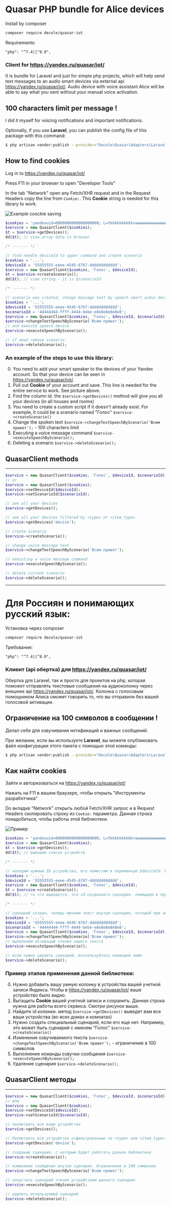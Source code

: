 # Quasar PHP bundle for Alice devices 

Install by composer

``` bash
composer require decole/quasar-iot
```

Requirements:

```
"php": "^7.4||^8.0",
```

### Client for https://yandex.ru/quasar/iot/

It is bundle for Laravel and just for simple php projects, which will help send text messages to an 
audio smart devices via external api https://yandex.ru/quasar/iot/. Audio device with voice assistant Alice 
will be able to say what you sent without your manual voice activation.

## 100 characters limit per message !

I did it myself for voicing notifications and important notifications.

Optionally, if you use **Laravel**, you can publish the config file of this package with this command:

``` bash
$ php artisan vendor:publish --provider="Decole\Quasar\Adapters\Laravel\QuasarServiceProvider" --tag=config
```

## How to find cookies

Log in to https://yandex.ru/quasar/iot/

Press F11 in your browser to open "Developer Tools"

In the tab "Network" open any Fetch/XHR request and in the Request Headers copy the line from `Cookie:`. 
This **Cookie** string is needed for this library to work.

![Example coockie saving](docs/info.png)

```php
$cookies = 'yandexuid=0000000000000000000; L=Ykkkkkkkkkk+awwwwwwwwwwwwwwwwwwwwwwwwwwwwwwwww==.1111111111.11111.111111.88888888888888888888888888888888; yandex_login=oooooooooo; yuidss=9999999999999999999; ymex=1111111111.yrts.1111111111; is_gdpr=0; is_gdpr_b=CCCCCCCCCCCC; my=YwA=; gdpr=0; _ym_uid=1111111111111111111; mda=0; amcuid=9999999999999999999; computer=1; XcfPaDInQpzKj=1; i=G4jBbeJV022E4y/HME9eMh/JJJJJJJJ+JJJJJJJ/JJJJJJJJ/ggggggggggggg+RRRRRRRRRRRRRRRRRRR+/H8dmxaI=; yp=1111111111.udn.cDDDDDDDDDDDDDDDDDDDDDDDDDD.org_id.333333333333333333.ygu.1#1111111111.spcs.l#1111111111.szm.1:111111111:1111111111111111111.los.1#1111111111.losc.0#1111111111.mcv.0#1111111111.mcl.1111111; device_id=11111111111111111111111111111111111111111; _ym_d=1111111111; skid=1111111111111111111; Cookie_check=1; instruction=1; Session_id=3:11111111111111111111111111111111111:24.1.2:1|111111111.0.2|3:111111.111111.11111111111111_111111111111; sessionid2=3:1111111111.5.0.1111111111111:111111:24.1.2:1|111111111.0.2|3:111111.111111.111111111111111111111111111; ys=udn.cccccccccccccccc#c_chck.1111111111; active-browser-timestamp=1111111111111; _ym_isad=2; _yasc=1111111111111111111111111111111111111111111111111111111111111111111www==';
$service = new QuasarClient($cookies);
$t = $service->getDevices();
dd($t); // view array data in browser

/* ------- */

// find needle deviceId to upper command and create scenario
$cookies = '...';
$deviceId = '55555555-eeee-4545-6767-dddddddddddd';
$service = new QuasarClient($cookies, 'Голос', $deviceId);
$t = $service->createScenario();
dd($t); // view string - it is $scenarioId

/* ------- */

// scenario was created, change message text by speech smart audio device
$cookies = '...';
$deviceId = '55555555-eeee-4545-6767-dddddddddddd';
$scenarioId = '44444444-ffff-4444-bebe-e8e8e8e8e8e8';
$service = new QuasarClient($cookies, 'Голос', $deviceId, $scenarioId);
$service->changeTextSpeechByScenario('Всем привет');
// and execute speech device
$service->executeSpeechByScenario();

// if need remove scenario
$service->deleteScenario();
```

### An example of the steps to use this library:

0. You need to add your smart speaker to the devices of your Yandex account.
   So that your device can be seen in https://yandex.ru/quasar/iot/.
1. Pull out **Cookie** of your account and save. This line is needed for the entire service to work. See picture above. 
2. Find the column id. the `$service->getDevices()` method will give you all your devices (in all houses and rooms)
3. You need to create a custom script if it doesn't already exist. For example, it could be a scenario named "Голос" 
   `$service->createScenario()`
4. Change the spoken text `$service->changeTextSpeechByScenario('Всем привет');` - 100 characters limit
5. Executing a voice message command `$service->executeSpeechByScenario();`
6. Deleting a scenario `$service->deleteScenario();`


## QuasarClient methods
------
```php
$service = new QuasarClient($cookies, 'Голос', $deviceId, $scenarioId);
// or
$service = new QuasarClient($cookies);
$service->setDeviceId($deviceId);
$service->setScenarioId($scenarioId);

// see all your devices
$service->getDevices();

// see all your devices filtered by <type> or <item_type>
$service->getDevices('device');

// create scenario
$service->createScenario();

// change voice message text
$service->changeTextSpeechByScenario('Всем привет');

// executing a voice message command
$service->executeSpeechByScenario();

// delete current scenario
$service->deleteScenario();
```

------
# Для Россиян и понимающих русский язык:


Установка через composer

``` bash
composer require decole/quasar-iot
```

Требования:

```
"php": "^7.4||^8.0",
```

### Клиент (api обертка) для https://yandex.ru/quasar/iot/

Обертка для Laravel, так и просто для проектов на php, которая поможет отправлять текстовые сообщения на аудиоколонку
через внешнее api https://yandex.ru/quasar/iot/. Колонка с голосовым помощником Алиса сможет
говорить то, что вы отправили без вашей голосовой активации.

## Ограничение на 100 символов в сообщении !

Делал себе для озвучивания нотификаций и важных сообщений.

При желании, если вы используете **Laravel**, вы можете опубликовать файл конфигурации этого пакета с помощью этой команды:

``` bash
$ php artisan vendor:publish --provider="Decole\Quasar\Adapters\Laravel\QuasarServiceProvider" --tag=config
```

## Как найти cookies

Зайти и авторизоваться на https://yandex.ru/quasar/iot/

Нажать на F11 в вашем браузере, чтобы открыть "Инструменты разработчика"

Dо вкладке "Network" открыть любой Fetch/XHR запрос и в Request Headers скопировать строку из
`Cookie:` параметра. Данная строка понадобиться, чтобы работы этой библиотеки. 

![Пример](docs/info.png)

```php
$cookies = 'yandexuid=0000000000000000000; L=Ykkkkkkkkkk+awwwwwwwwwwwwwwwwwwwwwwwwwwwwwwwww==.1111111111.11111.111111.88888888888888888888888888888888; yandex_login=oooooooooo; yuidss=9999999999999999999; ymex=1111111111.yrts.1111111111; is_gdpr=0; is_gdpr_b=CCCCCCCCCCCC; my=YwA=; gdpr=0; _ym_uid=1111111111111111111; mda=0; amcuid=9999999999999999999; computer=1; XcfPaDInQpzKj=1; i=G4jBbeJV022E4y/HME9eMh/JJJJJJJJ+JJJJJJJ/JJJJJJJJ/ggggggggggggg+RRRRRRRRRRRRRRRRRRR+/H8dmxaI=; yp=1111111111.udn.cDDDDDDDDDDDDDDDDDDDDDDDDDD.org_id.333333333333333333.ygu.1#1111111111.spcs.l#1111111111.szm.1:111111111:1111111111111111111.los.1#1111111111.losc.0#1111111111.mcv.0#1111111111.mcl.1111111; device_id=11111111111111111111111111111111111111111; _ym_d=1111111111; skid=1111111111111111111; Cookie_check=1; instruction=1; Session_id=3:11111111111111111111111111111111111:24.1.2:1|111111111.0.2|3:111111.111111.11111111111111_111111111111; sessionid2=3:1111111111.5.0.1111111111111:111111:24.1.2:1|111111111.0.2|3:111111.111111.111111111111111111111111111; ys=udn.cccccccccccccccc#c_chck.1111111111; active-browser-timestamp=1111111111111; _ym_isad=2; _yasc=1111111111111111111111111111111111111111111111111111111111111111111www==';
$service = new QuasarClient($cookies);
$t = $service->getDevices();
dd($t); // выводим список устройств

/* ------- */

// находим нужный ID устройства, его поместим в переменную $deviceId. Мы ищем устройство - колонку. Интуитивно понятно.
$cookies = '...';
$deviceId = '55555555-eeee-4545-6767-dddddddddddd';
$service = new QuasarClient($cookies, 'Голос', $deviceId);
$t = $service->createScenario();
dd($t); // то что выведется, это id созданного сценария, помещаем в переменную $scenarioId

/* ------- */

// сценарий создан, теперь меняем текст внутри сценария, который при активации аудио колонка сама произнесет.
$cookies = '...';
$deviceId = '55555555-eeee-4545-6767-dddddddddddd';
$scenarioId = '44444444-ffff-4444-bebe-e8e8e8e8e8e8';
$service = new QuasarClient($cookies, 'Голос', $deviceId, $scenarioId);
$service->changeTextSpeechByScenario('Всем привет');
// выполняем активацию чтения нашего текста
$service->executeSpeechByScenario();

// если нужно удалить сценарий, воспользуйтесь командой ниже
$service->deleteScenario();
```

### Пример этапов применения данной библиотеки:

0. Нужно добавить вашу умную колонку в устройства вашей учетной записи Яндекса.
   Чтобы в https://yandex.ru/quasar/iot/ ваше устройство было видно.
1. Вытащить **Cookie** вашей учетной записи и сохранить. Данная строка нужна для работы всего сервиса. Смотри рисунок выше.
2. Найдите id колонки. метод `$service->getDevices()` выведет вам все ваши устройства (во всех домах и комнатах)
3. Нужно создать специальный сценарий, если его еще нет. Например, это может быть сценарий с именем "Голос"
   `$service->createScenario()`
4. Изменение озвучиваемого текста `$service->changeTextSpeechByScenario('Всем привет');` - ограничение в 100 символов
5. Выполнение команды озвучки сообщения `$service->executeSpeechByScenario();`
6. Удаление сценария `$service->deleteScenario();`

## QuasarClient методы
------
```php
$service = new QuasarClient($cookies, 'Голос', $deviceId, $scenarioId);
// или
$service = new QuasarClient($cookies);
$service->setDeviceId($deviceId);
$service->setScenarioId($scenarioId);

// посмотреть все ваши устройства
$service->getDevices();

// Посмотреть все устройства отфильтрованные по <type> или <item_type>. Смотри вывод предыдущей команды
$service->getDevices('device');

// создание сценария, с которым будет работать данная библиотека
$service->createScenario();

// изменение сообщения внутри сценария. Ограничение в 100 символов.
$service->changeTextSpeechByScenario('Всем привет');

// запустить сценарий чтения устройством данного сценария
$service->executeSpeechByScenario();

// удалить используемый сценарий
$service->deleteScenario();
```

